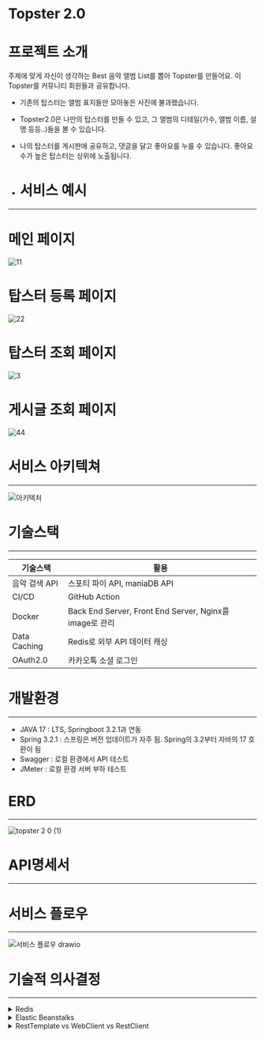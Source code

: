 # Topster 2.0

# 프로젝트 소개

주제에 맞게 자신이 생각하는 Best 음악 앨범 List를 뽑아 Topster를 만들어요. 이 Topster를 커뮤니티 회원들과 공유합니다.

- 기존의 탑스터는 앨범 표지들만 모아놓은 사진에 불과했습니다.
- Topster2.0은 나만의 탑스터를 만들 수 있고, 그 앨범의 디테일(가수, 앨범 이름, 설명 등등..)들을 볼 수 있습니다.
- 나의 탑스터를 게시판에 공유하고, 댓글을 달고 좋아요를 누를 수 있습니다. 좋아요 수가 높은 탑스터는 상위에 노출됩니다.

- # 서비스 예시
---

# 메인 페이지
![11](https://github.com/GyungKu/topster2.0/assets/148296128/c73e1e5b-97d7-4c5d-8478-4fb2494bdbae)

# 탑스터 등록 페이지
![22](https://github.com/GyungKu/topster2.0/assets/148296128/a73bafcc-8dad-4fd9-b7e6-51fdd76c322d)


# 탑스터 조회 페이지
![3](https://github.com/GyungKu/topster2.0/assets/148296128/6314dc5c-085e-42ae-bd61-402f1237af6f)

# 게시글 조회 페이지
![44](https://github.com/GyungKu/topster2.0/assets/148296128/6bd02e7f-d013-46bf-92e8-b65fcb410f8a)


# 서비스 아키텍쳐

---
![아키텍처](https://github.com/GyungKu/topster2.0/assets/148296128/055ae083-d157-47a2-8a55-b6e40a4f61e0)



# 기술스택

---

| 기술스택 | 활용 |
| --- | --- |
| 음악 검색 API | 스포티 파이 API, maniaDB API |
| CI/CD | GitHub Action |
| Docker | Back End Server, Front End Server, Nginx를 image로 관리 |
| Data Caching | Redis로 외부 API 데이터 캐싱 |
| OAuth2.0 | 카카오톡 소셜 로그인 |

# 개발환경

---

- JAVA 17 : LTS, Springboot 3.2.1과 연동
- Spring 3.2.1 : 스프링은 버전 업데이트가 자주 됨. Spring의 3.2부터 자바의 17 호환이 됨
- Swagger : 로컬 환경에서 API 테스트
- JMeter : 로컬 환경 서버 부하 테스트

# ERD

---
![topster 2 0 (1)](https://github.com/GyungKu/topster2.0/assets/148296128/7510869f-7756-4e50-822e-eddfa1487f86)

# API명세서

---

# 서비스 플로우

---
![서비스 플로우 drawio](https://github.com/GyungKu/topster2.0/assets/148296128/7e357fe2-3819-4ec1-8158-0fc16718b00f)


# 기술적 의사결정

---

<details>
<summary>Redis</summary>
<div markdown="1">
음악 검색 API Data Caching
  
Refresh Token
</div>
</details>

<details>
<summary>Elastic Beanstalks</summary>
<div markdown="1">
 1. **쉬운 배포 및 관리**: 저희는 Docker compose를 이용하여 Nginx, Spring Boot, Vue.js의 멀티 컨테이너 환경을 구성하고 있었고 배포 과정에서 ECS와 EB 중에서 EB를 선택했습니다. 그 이유는 ECS를 통해 배포를 하기 위해서는 Docker와 AWS의 지식이 더 많이 필요했습니다. 반면 EB는 Docker 컨테이너를 지원하며, 여러 컨테이너로 구성된 환경을 손쉽게 배포 및 관리할 수 있었고, 저희는 시간적 여유가 많지 않아서 더 간단한 EB를 선택했습니다.
  
    2. **확장성 고려의 편리성**: 현재는 EC2 인스턴스를 한 개만 띄우기에 장점이 아닐 수도 있지만, 애플리케이션의 트래픽이 증가하거나 서비스가 확장될 가능성을 고려한다면 EB를 사용하는 것이 장점이 될 수 있습니다. EB는 필요에 따라 자동으로 리소스를 추가하거나 제거하는 오토 스케일링 기능을 제공하므로, 서비스의 성장에 따른 인프라 관리 부담을 줄일 수 있습니다. 또한, 로드 밸런서를 통해 여러 EC2 인스턴스간의 트래픽을 자동으로 분산시킴으로써, 서비스의 가용성을 높이는 역할도 합니다.
    
    3. **환경 설정의 간편성**: EB는 각 환경의 설정을 쉽게 관리하고, 변경할 수 있습니다.
</div>
</details>

<details>
<summary>RestTemplate vs WebClient vs RestClient</summary>
<div markdown="1">

</div>
</details>
    
